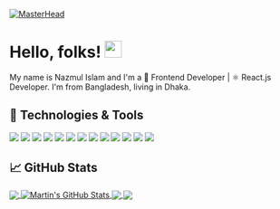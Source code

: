 <!-- More info, tips and tricks for making GitHub Profile README can be found in my article at https://towardsdatascience.com/build-a-stunning-readme-for-your-github-profile-9b80434fe5d7 -->
[![MasterHead](https://i.ibb.co/Y87nv95/Blue-And-White-Modern-Minimal-Business-Channel-Youtube-Banner.gif)](https://github.com/NazmulIslam95/NazmulIslam95)
<!--![Header](https://i.ibb.co/T1r9mRK/Github-Readme-file-cover.jpg "Header")-->

# Hello, folks! <img src="https://raw.githubusercontent.com/MartinHeinz/MartinHeinz/master/wave.gif" width="30px" height="30px" />

My name is Nazmul Islam and I'm a 🚀 Frontend Developer | ⚛️ React.js Developer. I'm from Bangladesh, living in Dhaka.

## 🔧 Technologies & Tools
![](https://img.shields.io/badge/Code-JavaScript-informational?style=flat&logo=javascript&logoColor=#F7DF1E&color=F7DF1E)
![](https://img.shields.io/badge/Code-Vue-informational?style=flat&logo=vue.js&logoColor=#4FC08D&color=2bbc8a)
![](https://img.shields.io/badge/Shell-Bash-informational?style=flat&logo=gnu-bash&logoColor=#4EAA25&color=2bbc8a)
![](https://img.shields.io/badge/Routing-React_Router-informational?style=flat&logo=reactrouter&logoColor=#CA4245&color=2bbc8a)
![](https://img.shields.io/badge/Frontend-React.js-informational?style=flat&logo=react&logoColor=#61DAFB&color=2bbc8a)
![](https://img.shields.io/badge/Style-Tailwind_CSS-informational?style=flat&logo=tailwindcss&logoColor=#06B6D4&color=2bbc8a)
![](https://img.shields.io/badge/Authentication-Firebase-informational?style=flat&logo=firebase&logoColor=#FFCA28&color=2bbc8a)
![](https://img.shields.io/badge/Deploy-Netlify-informational?style=flat&logo=netlify&logoColor=#00C7B7&color=2bbc8a)
![](https://img.shields.io/badge/Package_Manager-npm-informational?style=flat&logo=npm&logoColor=#CB3837&color=2bbc8a)
![](https://img.shields.io/badge/Database-Mongodb-informational?style=flat&logo=mongodb&logoColor=#47A248&color=2bbc8a)
![](https://img.shields.io/badge/Authorization-JSON_Web_Tokens-informational?style=flat&logo=jsonwebtokens&logoColor=#000000&color=2bbc8a)
![](https://img.shields.io/badge/Server-Express.js-informational?style=flat&logo=express&logoColor=#000000&color=2bbc8a)
![](https://img.shields.io/badge/Backend-Node.js-informational?style=flat&logo=nodedotjs&logoColor=#339933&color=339933)






## &#x1f4c8; GitHub Stats

<a href="https://github.com/NazmulIslam95">
  <img align="center" src="https://github-readme-stats.vercel.app/api/top-langs/?username=NazmulIslam95&hide=java,tex&title_color=ffffff&text_color=c9cacc&icon_color=2bbc8a&bg_color=1d1f21&langs_count=3" />
</a>
<a href="https://github.com/NazmulIslam95">
  <img align="center" src="https://github-readme-stats.vercel.app/api?username=NazmulIslam95&show_icons=true&line_height=27&count_private=true&title_color=ffffff&text_color=c9cacc&icon_color=2bbc8a&bg_color=1d1f21" alt="Martin's GitHub Stats" />
</a>
<a href="https://github.com/NazmulIslam95/EduEventsPro">
  <img align="center" src="https://github-readme-stats.vercel.app/api/pin/?username=NazmulIslam95&repo=EduEventsPro&title_color=ffffff&text_color=c9cacc&icon_color=2bbc8a&bg_color=1d1f21" />
</a>
<a href="https://github.com/NazmulIslam95/car-doctor-with-mongo">
  <img align="center" src="https://github-readme-stats.vercel.app/api/pin/?username=NazmulIslam95&repo=car-doctor-with-mongo&title_color=ffffff&text_color=c9cacc&icon_color=2bbc8a&bg_color=1d1f21" />
</a>    

<!-- links to social media icons -->

<!-- icons with padding -->

[1.1]: http://i.imgur.com/tXSoThF.png (twitter icon with padding)
[2.1]: http://i.imgur.com/0o48UoR.png (github icon with padding)

<!-- icons without padding -->

[1.2]: http://i.imgur.com/wWzX9uB.png (twitter icon without padding)
[2.2]: http://i.imgur.com/9I6NRUm.png (github icon without padding)
[3.2]: https://raw.githubusercontent.com/MartinHeinz/MartinHeinz/master/linkedin-3-16.png (LinkedIn icon without padding)


<!-- links to your social media accounts -->

[1]: https://twitter.com/ntamim95
[2]: https://github.com/NazmulIslam95
[3]: https://www.linkedin.com/in/ni-tamim/


<!-- Resources -->
<!-- Icons: https://simpleicons.org/ -->
<!-- GitHub Stats: https://github.com/anuraghazra/github-readme-stats -->
<!-- Emojis: https://emojipedia.org/emoji/ -->
<!-- HTML Emojis: https://www.fileformat.info/index.htm -->
<!-- Shields: https://shields.io/ -->
<!-- Awesome GitHub Profile README: https://github.com/abhisheknaiidu/awesome-github-profile-readme -->
